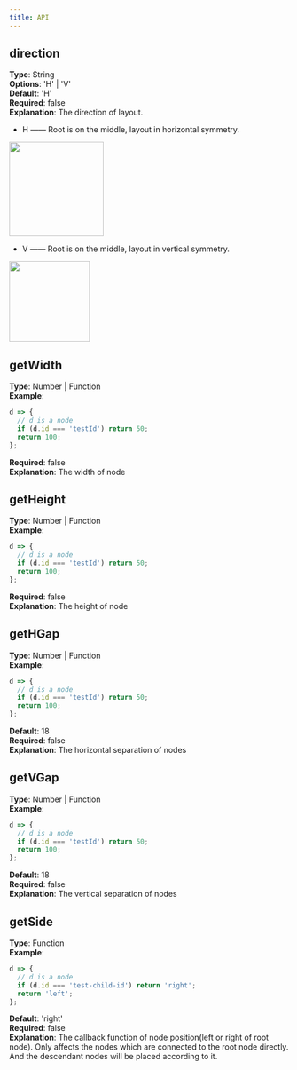 ```yaml
---
title: API
---
```


## direction

**Type**: String<br />**Options**: 'H' | 'V'<br />**Default**: 'H'<br />**Required**: false<br />**Explanation**: The direction of layout.

- H —— Root is on the middle, layout in horizontal symmetry.

<img src='https://gw.alipayobjects.com/mdn/rms_f8c6a0/afts/img/A*1v35TYcFO0cAAAAAAAAAAABkARQnAQ' width=170/>

- V —— Root is on the middle, layout in vertical symmetry.

<img src='https://gw.alipayobjects.com/mdn/rms_f8c6a0/afts/img/A*x-bVTLOD-BcAAAAAAAAAAABkARQnAQ' width=145/>

## getWidth

**Type**: Number | Function<br />**Example**:

```javascript
d => {
  // d is a node
  if (d.id === 'testId') return 50;
  return 100;
};
```

**Required**: false<br />**Explanation**: The width of node

## getHeight

**Type**: Number | Function<br />**Example**:

```javascript
d => {
  // d is a node
  if (d.id === 'testId') return 50;
  return 100;
};
```

**Required**: false<br />**Explanation**: The height of node

## getHGap

**Type**: Number | Function<br />**Example**:

```javascript
d => {
  // d is a node
  if (d.id === 'testId') return 50;
  return 100;
};
```

**Default**: 18<br />**Required**: false<br />**Explanation**: The horizontal separation of nodes

## getVGap

**Type**: Number | Function<br />**Example**:

```javascript
d => {
  // d is a node
  if (d.id === 'testId') return 50;
  return 100;
};
```

**Default**: 18<br />**Required**: false<br />**Explanation**: The vertical separation of nodes

## getSide

**Type**: Function<br />**Example**:

```javascript
d => {
  // d is a node
  if (d.id === 'test-child-id') return 'right';
  return 'left';
};
```

**Default**: 'right'<br />**Required**: false<br />**Explanation**: The callback function of node position(left or right of root node). Only affects the nodes which are connected to the root node directly. And the descendant nodes will be placed according to it.
